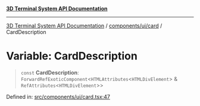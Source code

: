 [**3D Terminal System API Documentation**](../../../../README.md)

***

[3D Terminal System API Documentation](../../../../README.md) / [components/ui/card](../README.md) / CardDescription

# Variable: CardDescription

> `const` **CardDescription**: `ForwardRefExoticComponent`\<`HTMLAttributes`\<`HTMLDivElement`\> & `RefAttributes`\<`HTMLDivElement`\>\>

Defined in: [src/components/ui/card.tsx:47](https://github.com/Dicommunitas/ThreeJS_Terminal_3D/blob/ddd5d4bcdcae7e6ea863634448491f6c8a8bd764/src/components/ui/card.tsx#L47)

